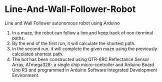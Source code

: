 # Line-And-Wall-Follower-Robot
Line and Wall Follower autonomous robot using Arduino

1. In a maze, the robot can follow a line and keep track of non-terminal paths.
2. By the end of the first run, it will calculate the shortest path.
3. In the second run, it will complete the given maze using the previously calculated shortest path. 
4. The bot has been constructed using QTR-8RC Reflectance Sensor Array, ATmega328- a single chip micro-controller and Arduino Board Uno R3 and programmed in Arduino Software Integrated Development Environment.
